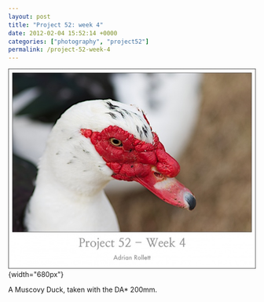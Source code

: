 ```yaml
---
layout: post
title: "Project 52: week 4"
date: 2012-02-04 15:52:14 +0000
categories: ["photography", "project52"]
permalink: /project-52-week-4
---
```




![](/sites/default/files/images/p52wk4.preview.jpg){width="680px"}

A Muscovy Duck, taken with the DA\* 200mm.




